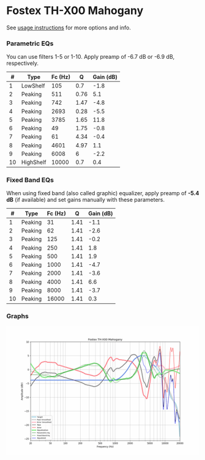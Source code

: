 # Fostex TH-X00 Mahogany
See [usage instructions](https://github.com/jaakkopasanen/AutoEq#usage) for more options and info.

### Parametric EQs
You can use filters 1-5 or 1-10. Apply preamp of -6.7 dB or -6.9 dB, respectively.

|   # | Type      |   Fc (Hz) |    Q |   Gain (dB) |
|-----|-----------|-----------|------|-------------|
|   1 | LowShelf  |       105 | 0.7  |        -1.8 |
|   2 | Peaking   |       511 | 0.76 |         5.1 |
|   3 | Peaking   |       742 | 1.47 |        -4.8 |
|   4 | Peaking   |      2693 | 0.28 |        -5.5 |
|   5 | Peaking   |      3785 | 1.65 |        11.8 |
|   6 | Peaking   |        49 | 1.75 |        -0.8 |
|   7 | Peaking   |        61 | 4.34 |        -0.4 |
|   8 | Peaking   |      4601 | 4.97 |         1.1 |
|   9 | Peaking   |      6008 | 6    |        -2.2 |
|  10 | HighShelf |     10000 | 0.7  |         0.4 |

### Fixed Band EQs
When using fixed band (also called graphic) equalizer, apply preamp of **-5.4 dB** (if available) and set gains manually with these parameters.

|   # | Type    |   Fc (Hz) |    Q |   Gain (dB) |
|-----|---------|-----------|------|-------------|
|   1 | Peaking |        31 | 1.41 |        -1.1 |
|   2 | Peaking |        62 | 1.41 |        -2.6 |
|   3 | Peaking |       125 | 1.41 |        -0.2 |
|   4 | Peaking |       250 | 1.41 |         1.8 |
|   5 | Peaking |       500 | 1.41 |         1.9 |
|   6 | Peaking |      1000 | 1.41 |        -4.7 |
|   7 | Peaking |      2000 | 1.41 |        -3.6 |
|   8 | Peaking |      4000 | 1.41 |         6.6 |
|   9 | Peaking |      8000 | 1.41 |        -3.7 |
|  10 | Peaking |     16000 | 1.41 |         0.3 |

### Graphs
![](./Fostex%20TH-X00%20Mahogany.png)

